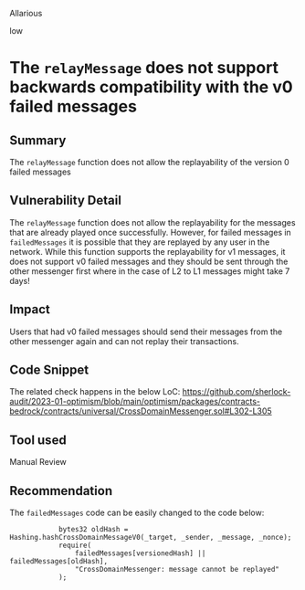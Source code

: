 Allarious

low

# The `relayMessage` does not support backwards compatibility with the v0 failed messages

## Summary
The `relayMessage` function does not allow the replayability of the version 0 failed messages

## Vulnerability Detail
The `relayMessage` function does not allow the replayability for the messages that are already played once successfully. However, for failed messages in `failedMessages` it is possible that they are replayed by any user in the network.
While this function supports the replayability for v1 messages, it does not support v0 failed messages and they should be sent through the other messenger first where in the case of L2 to L1 messages might take 7 days!

## Impact
Users that had v0 failed messages should send their messages from the other messenger again and can not replay their transactions.

## Code Snippet
The related check happens in the below LoC:
https://github.com/sherlock-audit/2023-01-optimism/blob/main/optimism/packages/contracts-bedrock/contracts/universal/CrossDomainMessenger.sol#L302-L305

## Tool used

Manual Review

## Recommendation
The `failedMessages` code can be easily changed to the code below:
```solidity
            bytes32 oldHash = Hashing.hashCrossDomainMessageV0(_target, _sender, _message, _nonce);
            require(
                failedMessages[versionedHash] || failedMessages[oldHash],
                "CrossDomainMessenger: message cannot be replayed"
            );
```
